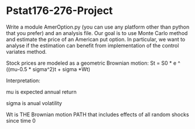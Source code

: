 # Pstat176-276-Project

Write a module AmerOption.py (you can use any platform other than python that you prefer)
and an analysis file. Our goal is to use Monte Carlo method and estimate the price of an American put option. In particular, we want to analyse if the estimation can benefit from implementation of the control variates method.


Stock prices are modeled as a geometric Brownian motion:
St = S0 * e ^ ((mu-0.5 * sigma^2)t + sigma *Wt)

Interpretation:

mu is expected annual return

sigma is anual volatility

Wt is THE Brownian motion PATH that includes effects of all random shocks since time 0 
